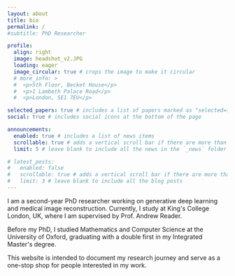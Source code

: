 ```yaml
---
layout: about
title: bio
permalink: /
#subtitle: PhD Researcher 

profile:
  align: right
  image: headshot_v2.JPG
  loading: eager
  image_circular: true # crops the image to make it circular
  # more_info: >
  #  <p>5th Floor, Becket House</p>
  #  <p>1 Lambeth Palace Road</p>
  #  <p>London, SE1 7EU</p>

selected_papers: true # includes a list of papers marked as "selected={true}"
social: true # includes social icons at the bottom of the page

announcements:
  enabled: true # includes a list of news items
  scrollable: true # adds a vertical scroll bar if there are more than 3 news items
  limit: 5 # leave blank to include all the news in the `_news` folder

# latest_posts:
#   enabled: false
#   scrollable: true # adds a vertical scroll bar if there are more than 3 new posts items
#   limit: 3 # leave blank to include all the blog posts
---
```


I am a second-year PhD researcher working on generative deep learning and medical image reconstruction. Currently, I study at King's College London, UK, where I am supervised by Prof. Andrew Reader.

Before my PhD, I studied Mathematics and Computer Science at the University of Oxford, graduating with a double first in my Integrated Master's degree.

<!-- My personal interests include tennis, running, playing piano and saxophone. -->

This website is intended to document my research journey and serve as a one-stop shop for people interested in my work.

<!-- I am a PhD student at the EPSRC Smart Medical Imaging CDT. Based at King's College London, I research applications of AI to improving PET image reconstruction techniques, under the supervision of Prof. Andrew Reader. My goal is to develop novel and efficient methods that can enhance the quality and accuracy of PET images, and facilitate better diagnosis and treatment of diseases.

Before joining KCL, I completed my master's degree in Mathematics and Computer Science at University of Oxford, with a First+Distinction. I studied topics such as geometric deep learning, computational biology, deep learning in healthcare, computational learning theory, and graph representation learning. I also gained valuable industry experience as an intern at Microsoft and Man Group, where I worked on projects focused on software engineering and researching new risk analytic measures respectively. -->


<!-- Write your biography here. Tell the world about yourself. Link to your favorite [subreddit](http://reddit.com). You can put a picture in, too. The code is already in, just name your picture `prof_pic.jpg` and put it in the `img/` folder.

Put your address / P.O. box / other info right below your picture. You can also disable any of these elements by editing `profile` property of the YAML header of your `_pages/about.md`. Edit `_bibliography/papers.bib` and Jekyll will render your [publications page](/al-folio/publications/) automatically.

Link to your social media connections, too. This theme is set up to use [Font Awesome icons](https://fontawesome.com/) and [Academicons](https://jpswalsh.github.io/academicons/), like the ones below. Add your Facebook, Twitter, LinkedIn, Google Scholar, or just disable all of them. -->

